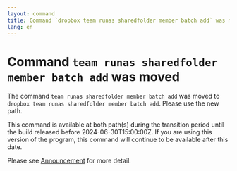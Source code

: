 ```yaml
---
layout: command
title: Command `dropbox team runas sharedfolder member batch add` was moved
lang: en
---
```


# Command `team runas sharedfolder member batch add` was moved

The command `team runas sharedfolder member batch add` was moved to `dropbox team runas sharedfolder member batch add`. Please use the new path.

This command is available at both path(s) during the transition period until the build released before 2024-06-30T15:00:00Z. If you are using this version of the program, this command will continue to be available after this date.

Please see [Announcement](https://github.com/watermint/toolbox/discussions/799) for more detail.


